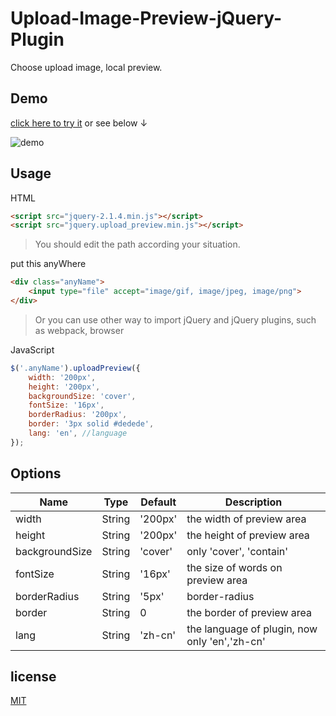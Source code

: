 # Upload-Image-Preview-jQuery-Plugin
Choose upload image, local preview.

## Demo

[click here to try it](http://gaohaoyang.github.io/Upload-Preview-Plugin/example) or see below ↓

![demo](http://ww1.sinaimg.cn/large/7011d6cfjw1eyvnqhp2v1g20k30eqb2a.gif)

## Usage
HTML

```html
<script src="jquery-2.1.4.min.js"></script>
<script src="jquery.upload_preview.min.js"></script>
```

> You should edit the path according your situation.

put this anyWhere

```html
<div class="anyName">
    <input type="file" accept="image/gif, image/jpeg, image/png">
</div>
```

> Or you can use other way to import jQuery and jQuery plugins, such as webpack, browser

JavaScript

```js
$('.anyName').uploadPreview({
    width: '200px',
    height: '200px',
    backgroundSize: 'cover',
    fontSize: '16px',
    borderRadius: '200px',
    border: '3px solid #dedede',
    lang: 'en', //language
});
```

## Options

Name           | Type   | Default | Description
-------------- | ------ | ------- | ---------------------------------
width          | String | '200px' | the width of preview area
height         | String | '200px' | the height of preview area
backgroundSize | String | 'cover' | only 'cover', 'contain'
fontSize       | String | '16px'  | the size of words on preview area
borderRadius   | String | '5px'   | border-radius
border         | String | 0       | the border of preview area
lang           | String | 'zh-cn' | the language of plugin, now only 'en','zh-cn'

<!-- ## Donate -->

## license

[MIT](https://github.com/Gaohaoyang/Upload-Preview-Plugin/blob/master/LICENSE)


<!-- 关于编写 jQuery 插件，参考了一些教程 -->
<!-- - [jQuery插件开发精品教程，让你的jQuery提升一个台阶](http://www.cnblogs.com/Wayou/p/jquery_plugin_tutorial.html) -->
